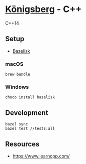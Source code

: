 # [Königsberg](https://github.com/bergren2/konigsberg) - C++

C++14

## Setup

- [Bazelisk](https://github.com/bazelbuild/bazelisk)

### macOS

```shell
brew bundle
```

### Windows

```shell
choco install bazelisk
```

## Development

```shell
bazel sync
bazel test //tests:all
```

## Resources
- https://www.learncpp.com/